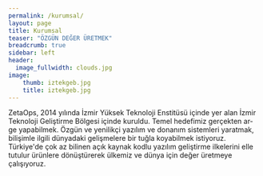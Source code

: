 ```yaml
---
permalink: /kurumsal/
layout: page
title: Kurumsal
teaser: "ÖZGÜN DEĞER ÜRETMEK"
breadcrumb: true
sidebar: left
header:
  image_fullwidth: clouds.jpg
image:
    thumb: iztekgeb.jpg
    title: iztekgeb.jpg
---
```

ZetaOps, 2014 yılında İzmir Yüksek Teknoloji Enstitüsü içinde yer alan İzmir Teknoloji Geliştirme Bölgesi içinde kuruldu. Temel hedefimiz gerçekten ar-ge yapabilmek. Özgün ve yenilikçi yazılım ve donanım sistemleri yaratmak, bilişimle ilgili dünyadaki gelişmelere bir tuğla koyabilmek istiyoruz. Türkiye'de çok az bilinen açık kaynak kodlu yazılım geliştirme ilkelerini elle tutulur ürünlere dönüştürerek ülkemiz ve dünya için değer üretmeye çalışıyoruz.
